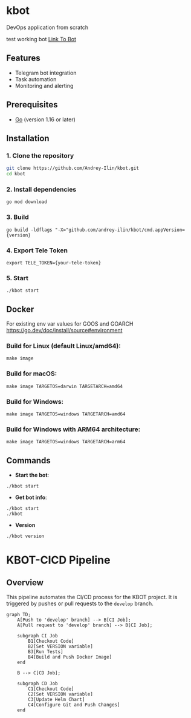 # kbot
DevOps application from scratch

test working bot [Link To Bot](t.me/AndriiIlin_bot)

## Features
- Telegram bot integration
- Task automation
- Monitoring and alerting

## Prerequisites
- [Go](https://golang.org/doc/install) (version 1.16 or later)

## Installation

### 1. Clone the repository
```sh
git clone https://github.com/Andrey-Ilin/kbot.git
cd kbot
```

### 2. Install dependencies
```
go mod download
```

### 3. Build
```
go build -ldflags "-X="github.com/andrey-ilin/kbot/cmd.appVersion={version}
```
### 4. Export Tele Token
```
export TELE_TOKEN={your-tele-token}
```

### 5. Start
```
./kbot start
```

## Docker

For existing env var values for GOOS and GOARCH 
https://go.dev/doc/install/source#environment

### Build for Linux (default Linux/amd64):
```
make image
```

### Build for macOS:
```
make image TARGETOS=darwin TARGETARCH=amd64
```

### Build for Windows:
```
make image TARGETOS=windows TARGETARCH=amd64
```

### Build for Windows with ARM64 architecture:
```
make image TARGETOS=windows TARGETARCH=arm64
```

## Commands
- **Start the bot**: 
```
./kbot start
```
- **Get bot info**:   
```
./kbot start
./kbot
```
- **Version**
```
./kbot version
```

# KBOT-CICD Pipeline

## Overview

This pipeline automates the CI/CD process for the KBOT project. It is triggered by pushes or pull requests to the `develop` branch.

```mermaid
graph TD;
    A[Push to 'develop' branch] --> B[CI Job];
    A[Pull request to 'develop' branch] --> B[CI Job];
    
    subgraph CI Job
        B1[Checkout Code]
        B2[Set VERSION variable]
        B3[Run Tests]
        B4[Build and Push Docker Image]
    end

    B --> C[CD Job];

    subgraph CD Job
        C1[Checkout Code]
        C2[Set VERSION variable]
        C3[Update Helm Chart]
        C4[Configure Git and Push Changes]
    end
```    





